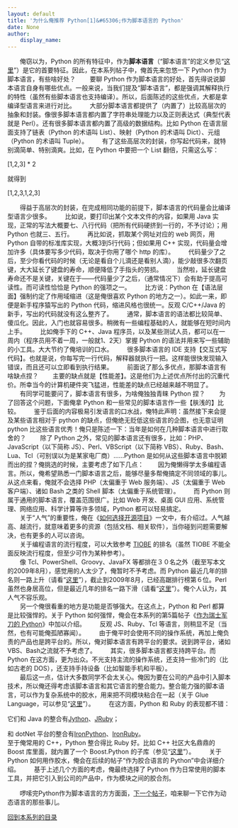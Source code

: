 ```yaml
---
layout: default
title: '为什么俺推荐 Python[1]&#65306;作为脚本语言的 Python'
date: None
author:
    display_name: 
---
```


　　俺窃以为，Python 的所有特征中，作为**脚本语言**（“脚本语言”的定义参见“[这里](https://en.wikipedia.org/wiki/Scripting_language)”）是它的首要特征。因此，在本系列帖子中，俺首先来忽悠一下 Python 作为脚本语言，有些啥好处？ 　　要聊 Python 作为脚本语言的好处，首先得说说脚本语言自身有哪些优点。一般来说，当我们提及“脚本语言”，都是强调其解释执行的特性（虽然有些脚本语言也支持编译）。所以，后面陈述的这些优点，大都是拿编译型语言来进行对比。 　　大部分脚本语言都提供了（内置了）比较高层次的抽象和封装。像很多脚本语言都内置了字符串处理能力以及正则表达式（典型代表就是 Perl）。还有很多脚本语言都内置了高级的数据结构。比如 Python 在语言层面支持了链表（Python 的术语叫 List）、映射（Python 的术语叫 Dict）、元组（Python 的术语叫 Tuple）。 　　有了这些高层次的封装，你写起代码来，就特别滴简单、特别滴爽。比如，在 Python 中要把一个 List 翻倍，只需这么写：

\[1,2,3\] \* 2

就得到  

\[1,2,3,1,2,3\]

  
　　得益于高层次的封装，在完成相同功能的前提下，脚本语言的代码量会比编译型语言少很多。 　　比如说，要打印出某个文本文件的内容，如果用 Java 实现，正常的写法大概要七、八行代码（把所有代码硬挤到一行的，不予讨论）；用 Python 也就三、五行。 　　再比如说，抓取某个网址对应的 web 网页，用 Python 自带的标准库实现，大概3到5行代码；但如果用 C++ 实现，代码量会增加许多（具体要写多少代码，取决于你用了哪个 http 的库）。 　　代码量少了之后，至少你看代码的时候（无论是看自个儿滴还是看别人滴），能少敲很多次翻页键，大大延长了键盘的寿命，顺便降低了手指头的劳损。 　　当然啦，延长键盘寿命还不是关键，关键在于——代码量少了之后，（通常情况下）会有助于提高可读性。而可读性恰恰是 Python 的强项之一。 　　比方说：Python 在【语法层面】强制约定了作用域缩进（这是俺很喜欢 Python 的地方之一）。如此一来，即便是新手程序猿写出的 Python 代码，缩进风格也很统一。反观 C/C++/Java 的新手，写出的代码就没有这么整齐了。 　　通常，脚本语言的语法都比较简单、傻瓜化。因此，入门也就容易很多。稍微有一些编程基础的人，就能够在短时间内上手。 　　比如俺手下的 C++、Java 程序员，以及某些测试人员，都可以在一周内（程序员用不着一周，一般就1、2天）掌握 Python 的语法并用来写一些辅助的小工具。大大节约了俺培训的口水。 　　很多脚本语言的 IDE 支持【交互式写代码】。也就是说，你每写完一行代码，解释器就执行一把。这样能很快发现输入错误，而且还可以立即看到执行结果。 　　前面说了那么多优点，那脚本语言有啥缺点捏？ 　　主要的缺点就是【性能差】。这是他们为上述优点所付出的沉重代价。所幸当今的计算机硬件突飞猛进，性能差的缺点已经越来越不明显了。 　　有同学可能要问了，脚本语言有很多，为啥俺独独青睐 Python 捏？ 　　为了回答这个问题，下面俺拿 Python 和一些常见的脚本语言作一些【肤浅的】比较。 　　鉴于后面的内容极易引发语言的口水战，俺特此声明：虽然接下来会提及某些语言相对于 python 的缺点，但俺绝无贬低这些语言的企图，也无意证明 python 比这些语言优秀！俺只是陈述一下：当年是如何在几种脚本语言中进行取舍的？ 　　除了 Python 之外，常见的脚本语言还有很多，比如：PHP、JavaScript（以下简称 JS）、Perl、VBScript（以下简称 VBS）、Ruby、Bash、Lua、Tcl（可别误以为是某家电厂商）......Python 是如何从这些脚本语言中脱颖而出的捏？俺挑选的时候，主要考虑了如下几点： 　　因为俺懒得学太多编程语言。所以，俺希望熟悉一门脚本语言之后，能够尽量多帮俺搞定不同领域的事儿。从这点来看，俺就不会选择 PHP（太偏重于 Web 服务端）、JS（太偏重于 Web 客户端）、诸如 Bash 之类的 Shell 脚本（太偏重于系统管理）。 　　而 Python 则属于通用的脚本语言，覆盖范围很广。比如 Web 开发、桌面 GUI 应用、系统管理、网络应用、科学计算等许多领域，Python 都可以轻易搞定。  
　　关于“人气”的重要性，俺在《[如何选择开源项目](https://program-think.blogspot.com/2009/02/how-to-choose-opensource-project.html)》一文中，有介绍过。人气越高、越流行，就意味着更多的资源（包括文档、相关软件），当你碰到问题需要解决，也有更多的人可以咨询。  
　　关于编程语言的流行程度，可以大致参考 [TIOBE](http://www.tiobe.com/content/paperinfo/tpci/) 的排名（虽然 TIOBE 不能全面反映流行程度，但至少可作为某种参考）。  
　　像 Tcl、PowerShell、Groovy、JavaFX 等都排在３０名之外（截至写本文的2009年8月），感觉用的人太少了，俺暂时不予考虑。而 Python 最近几年的排名则一路上升（请看“[这里](http://www.tiobe.com/content/paperinfo/tpci/Python.html)”），截止到2009年8月，已经高踞排行榜第６位。Perl 虽然也身居高位，但是最近几年的排名一路下滑（请看“[这里](http://www.tiobe.com/content/paperinfo/tpci/Perl.html)”）。俺个人认为，其人气不容乐观。  
　　另一个俺很看重的地方是功能是否够强大。在这点上，Python 和 Perl 都算是比较强悍的。关于 Python 如何强悍，俺会在本系列的第5篇帖子《[作为瑞士军刀的 Python](https://program-think.blogspot.com/2013/02/why-choose-python-5-tools.html)》中加以介绍。 　　反观 JS、Ruby、Tcl 等语言，则稍显不足（当然，也有可能俺孤陋寡闻）。 　　由于俺平时会使用不同的操作系统，再加上俺负责的产品也是跨平台的。所以，俺对脚本语言有跨平台的要求。说到跨平台，诸如VBS、Bash之流就不予考虑了。 　　其实，很多脚本语言都支持跨平台。而 Python 在这方面，更为出众。不光支持主流的操作系统，还支持一些冷门的（比如古老的 DOS），还支持手持设备（比如智能手机和平板）。  
　　最后这一点，估计大多数同学不会太关心。俺因为要在公司的产品中引入脚本技术，所以俺还得考虑该脚本语言和其它语言的整合能力。整合能力强的脚本语言，可以作为复杂系统中的胶水，用来把不同模块粘合在一起（关于 Glue Language，可以参见“[这里](https://en.wikipedia.org/wiki/Glue_language)”）。 　　在这方面，Python 和 Ruby 的表现都不错：

它们和 Java 的整合有[Jython](https://en.wikipedia.org/wiki/Jython)、[JRuby](https://en.wikipedia.org/wiki/JRuby)；

  
和 dotNet 平台的整合有[IronPython](https://en.wikipedia.org/wiki/IronPython)、[IronRuby](https://en.wikipedia.org/wiki/IronRuby)。  
至于俺常用的 C++，Python 整合得比 Ruby 好。比如 C++ 社区大名鼎鼎的 Boost 库里面，就内置了一个 Boost.Python 的子库（参见“[这里](http://www.boost.org/doc/libs/release/libs/python/doc)”）。 　　关于 Python 如何用作胶水，俺会在后续的帖子“作为胶合语言的 Python”中会详细介绍。 　　基于上述几个方面的考虑，俺最终选择了 Python 作为日常使用的脚本工具，并把它引入到公司的产品中，作为模块之间的胶合剂。

　　啰嗦完Python作为脚本语言的方方面面，[下一个帖子](https://program-think.blogspot.com/2009/08/why-choose-python-2-dynamic.html)，咱来聊一下它作为动态语言的那些事儿。

[回到本系列的目录](https://program-think.blogspot.com/2009/08/why-choose-python-0-overview.html#index)

